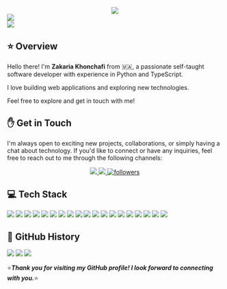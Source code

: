 <div align="center">
    <img src="https://media.giphy.com/media/NiU9MQUOSaOPe/giphy.gif" />
</div>

<div>
    <img src="https://hits.seeyoufarm.com/api/count/incr/badge.svg?url=https%3A%2F%2Fgithub.com%2Fzackkh1212%2Fhit-counter" />
    <br />
    <img src="https://github-profile-trophy.vercel.app/?username=zackkh&theme=tokyonight"/>
</div>

## :star: Overview

Hello there! I'm **Zakaria Khonchafi** from <span title="Morocco">🇲🇦</span>, a passionate self-taught software developer with experience in Python and TypeScript.

I love building web applications and exploring new technologies.

Feel free to explore and get in touch with me!

## :hand: Get in Touch

I'm always open to exciting new projects, collaborations, or simply having a chat about technology. If you'd like to connect or have any inquiries, feel free to reach out to me through the following channels:

<p align='center'>
    <a href='https://www.linkedin.com/in/zakaria-khonchafi' target='_blank'>
        <img src='https://img.shields.io/badge/linkedin%20-%230077B5.svg?&style=for-the-badge&logo=linkedin&logoColor=white'/>
    </a>
    <a href='mailto:zakariakh.github@gmail.com' target='_blank'>
        <img src='https://img.shields.io/badge/Gmail-D14836?style=for-the-badge&logo=gmail&logoColor=white'/>
    </a>
    <a href='https://github.com/zackkh?tab=followers'>
        <img alt='followers' title='Follow Me on GitHub' src='https://custom-icon-badges.herokuapp.com/github/followers/zackkh?color=236ad3&labelColor=1155ba&style=for-the-badge&logo=person-add&label=Follow%20Me&logoColor=white'/>
    </a>
</p>

## :computer: Tech Stack

<div>
    <img src="https://img.shields.io/badge/lenovo%20laptop-E2231A?style=for-the-badge&logo=lenovo&logoColor=white" />
    <img src="https://img.shields.io/badge/Ubuntu-E95420?style=for-the-badge&logo=ubuntu&logoColor=white" />
    <img src="https://img.shields.io/badge/draw.io-orange.svg?style=for-the-badge&logo=Draw.io&logoColor=white" />
    <img src="https://img.shields.io/badge/VSCode-0078D4?style=for-the-badge&logo=visual%20studio%20code&logoColor=white" />
    <img src="https://img.shields.io/badge/Yarn-2C8EBB?style=for-the-badge&logo=yarn&logoColor=white" />
    <img src="https://img.shields.io/badge/eslint-3A33D1?style=for-the-badge&logo=eslint&logoColor=white" />
    <img src="https://img.shields.io/badge/SonarLint-CB2029?style=for-the-badge&logo=sonarlint&logoColor=white" />
    <img src="https://img.shields.io/badge/Sonarqube-5190cf?style=for-the-badge&logo=sonarqube&logoColor=white" />
    <img src="https://img.shields.io/badge/lxd-orange.svg?style=for-the-badge&logo=lxd&logoColor=black" />
    <img src="https://img.shields.io/badge/docker-blue.svg?style=for-the-badge&logo=Docker&logoColor=white" />
    <img src="https://img.shields.io/badge/Python-FFD43B?style=for-the-badge&logo=python&logoColor=blue" />
    <img src="https://img.shields.io/badge/TypeScript-007ACC?style=for-the-badge&logo=typescript&logoColor=white" />
    <img src="https://img.shields.io/badge/redis-%23DD0031.svg?&style=for-the-badge&logo=redis&logoColor=white" />
    <img src="https://img.shields.io/badge/rabbitmq-%23FF6600.svg?&style=for-the-badge&logo=rabbitmq&logoColor=white" />
    <img src="https://img.shields.io/badge/PostgreSQL-316192?style=for-the-badge&logo=postgresql&logoColor=white" />
    <img src="https://img.shields.io/badge/Django-092E20?style=for-the-badge&logo=django&logoColor=green" />
    <img src="https://img.shields.io/badge/next.js-000000?style=for-the-badge&logo=nextdotjs&logoColor=white" />
    <img src="https://img.shields.io/badge/React-20232A?style=for-the-badge&logo=react&logoColor=61DAFB" />
    <img src="https://img.shields.io/badge/tailwindcss-teal.svg?style=for-the-badge&logo=Tailwindcss&logoColor=white" />
<div>

## :rocket: GitHub History

<div>
    <img src="https://github-profile-summary-cards.vercel.app/api/cards/profile-details?username=zackkh&theme=tokyonight"/>
    <img src="https://github-readme-stats-git-masterrstaa-rickstaa.vercel.app/api?username=zackkh&theme=tokyonight">
    <img src="https://github-readme-stats.vercel.app/api/top-langs/?username=zackkh&theme=tokyonight" />
</div>

:star:**_Thank you for visiting my GitHub profile! I look forward to connecting with you._**:star:

